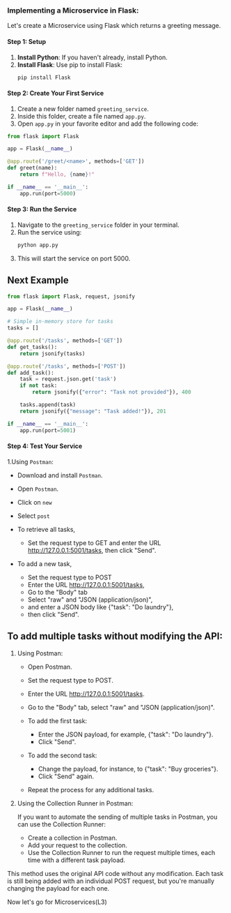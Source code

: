### Implementing a Microservice in Flask:

Let's create a  Microservice using Flask which returns a greeting message.

#### Step 1: Setup

1. **Install Python**: If you haven't already, install Python.
2. **Install Flask**: Use pip to install Flask:
   ```bash
   pip install Flask
   ```

#### Step 2: Create Your First Service

1. Create a new folder named `greeting_service`.
2. Inside this folder, create a file named `app.py`.
3. Open `app.py` in your favorite editor and add the following code:

```python
from flask import Flask

app = Flask(__name__)

@app.route('/greet/<name>', methods=['GET'])
def greet(name):
    return f"Hello, {name}!"

if __name__ == '__main__':
    app.run(port=5000)
```

#### Step 3: Run the Service

1. Navigate to the `greeting_service` folder in your terminal.
2. Run the service using:
   ```bash
   python app.py
   ```
3. This will start the service on port 5000.

## Next Example 

```python
from flask import Flask, request, jsonify

app = Flask(__name__)

# Simple in-memory store for tasks
tasks = []

@app.route('/tasks', methods=['GET'])
def get_tasks():
    return jsonify(tasks)

@app.route('/tasks', methods=['POST'])
def add_task():
    task = request.json.get('task')
    if not task:
        return jsonify({"error": "Task not provided"}), 400

    tasks.append(task)
    return jsonify({"message": "Task added!"}), 201

if __name__ == '__main__':
    app.run(port=5001)
```

#### Step 4: Test Your Service

1.Using `Postman`:

- Download and install `Postman`.
- Open `Postman`.
- Click on `new`
- Select `post`
- To retrieve all tasks, 
   - Set the request type to GET and enter the URL http://127.0.0.1:5001/tasks, then click "Send".

- To add a new task, 
   - Set the request type to POST
   - Enter the URL http://127.0.0.1:5001/tasks, 
   - Go to the "Body" tab
   - Select "raw" and "JSON (application/json)", 
   - and enter a JSON body like {"task": "Do laundry"}, 
   - then click "Send".


## To add multiple tasks without modifying the API:

1. Using Postman:
   
   - Open Postman.
   - Set the request type to POST.
   - Enter the URL http://127.0.0.1:5001/tasks.
   - Go to the "Body" tab, select "raw" and "JSON (application/json)".
   
   - To add the first task:
     - Enter the JSON payload, for example, {"task": "Do laundry"}.
     - Click "Send".
   
   - To add the second task:
     - Change the payload, for instance, to {"task": "Buy groceries"}.
     - Click "Send" again.

   - Repeat the process for any additional tasks.

2. Using the Collection Runner in Postman:
   
   If you want to automate the sending of multiple tasks in Postman, you can use the Collection Runner:

   - Create a collection in Postman.
   - Add your request to the collection.
   - Use the Collection Runner to run the request multiple times, each time with a different task payload.

This method uses the original API code without any modification. Each task is still being added with an individual POST request, but you're manually changing the payload for each one.

Now let's go for Microservices(L3)
